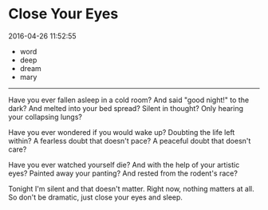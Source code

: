 # Close Your Eyes

2016-04-26 11:52:55

- word
- deep
- dream
- mary

---

Have you ever fallen asleep in a cold room? And said "good night!" to the dark? And melted into your bed spread? Silent in thought? Only hearing your collapsing lungs?

Have you ever wondered if you would wake up? Doubting the life left within? A fearless doubt that doesn't pace? A peaceful doubt that doesn't care?

Have you ever watched yourself die? And with the help of your artistic eyes? Painted away your panting? And rested from the rodent's race?

Tonight I'm silent and that doesn't matter. Right now, nothing matters at all. So don't be dramatic, just close your eyes and sleep.
